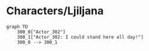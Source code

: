 # Characters/Ljiljana


```mermaid
graph TD
    300_0["Actor_302"]
    300_1["Actor_302: I could stand here all day!"]
    300_0 --> 300_1
```